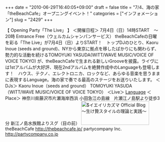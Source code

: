 +++
date = "2010-06-29T16:40:05+09:00"
draft = false
title = "7/4、海の家「theBeachCafe」オープニングイベント！"
categories = ["インフォメーション"]
slug = "2429"
+++

【 Opening Party「The Live」 】
＜開催日程＞
7月4日（日）14時START　～20時
Entrance Free（ウェルカムシャンパンサービス）
theBeachCafeの日曜を彩る「The Live」が7月4日（日）よりSTART！　トップDJのひとり、Kaoru Inoue (seeds and ground)、NYから東京に拠点を移したばかりにも関わらず、勢力的な活動を続けるTOMOYUKI YASUDA(WITT/WAVE MUSIC/VOICE OF VOICE TOKYO) が、theBeachCafeで生まれる新しいGrooveを披露。ライヴには1stアルバムが大好評、現在2ndアルバムを絶賛作成中のLanguageも登場します！　ハウス、テクノ、エレクトロニカ、ロックなど、あらゆる音楽を思うままに表現するLanguage。海の家で奏でる最高のステージをお送りいたします。
＜DJs＞
Kaoru Inoue（seeds and ground）
TOMOYUKI YASUDA（WITT/WAVE MUSIC/VOICE OF VOICE TOKYO）
＜Live＞
<a href="http://www.language.ne.jp/" target="_blank">Language</a>
＜Place＞
神奈川県藤沢市片瀬海岸西浜
小田急江の島線　片瀬江ノ島駅より徒歩3分
新江ノ島水族館よりスグ（目の前）
<a href="http://ieiri.net/wordpress/wp-content/uploads/ameblo/blog_import_4f7a396b9797f.jpg"><img src="http://ieiri.net/wordpress/wp-content/uploads/ameblo/blog_import_4f7a396ac5c21.jpg"  alt="$イエイリカズマ Official Blog ～生け贄スタイルの理論と実践～" width="220" height="77" border="0" /></a>
theBeachCafe
<a href="http://thebeachcafe.jp/" target="_blank">http://thebeachcafe.jp/</a>
partycompany Inc.
<a href="http://partycompany.co.jp" target="_blank">http://partycompany.co.jp</a>
